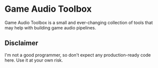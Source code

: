 # Game Audio Toolbox
Game Audio Toolbox is a small and ever-changing collection of tools that may help with building game audio pipelines.

## Disclaimer
I'm not a good programmer, so don't expect any production-ready code here. Use it at your own risk.
